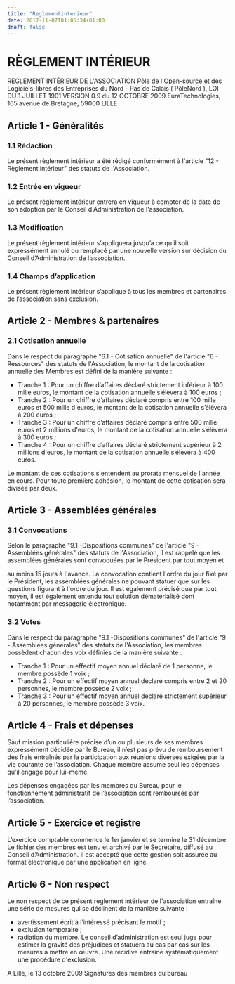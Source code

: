 ```yaml
---
title: "Reglementinterieur"
date: 2017-11-07T01:05:34+01:00
draft: false
---
```


# RÈGLEMENT INTÉRIEUR

RÈGLEMENT INTÉRIEUR DE L'ASSOCIATION Pôle de l'Open-source et des Logiciels-libres des Entreprises
du Nord - Pas de Calais ( PôleNord ), LOI DU 1 JUILLET 1901
VERSION 0.9 du 12 OCTOBRE 2009
EuraTechnologies, 165 avenue de Bretagne, 59000 LILLE

## Article 1 - Généralités

### 1.1 Rédaction

Le présent règlement intérieur a été rédigé conformément à l'article "12 - Règlement intérieur" des statuts de
l'Association.

### 1.2 Entrée en vigueur

Le présent règlement intérieur entrera en vigueur à compter de la date de son adoption par le Conseil
d'Administration de l'association.

### 1.3 Modification

Le présent règlement intérieur s’appliquera jusqu’à ce qu’il soit expressément annulé ou remplacé par une
nouvelle version sur décision du Conseil d’Administration de l’association.

### 1.4 Champs d’application

Le présent règlement intérieur s’applique à tous les membres et partenaires de l’association sans exclusion.

## Article 2 - Membres & partenaires

### 2.1 Cotisation annuelle

Dans le respect du paragraphe "6.1 - Cotisation annuelle" de l'article "6 - Ressources" des statuts de
l'Association, le montant de la cotisation annuelle des Membres est défini de la manière suivante :

- Tranche 1 : Pour un chiffre d’affaires déclaré strictement inférieur à 100 mille euros, le montant de la
    cotisation annuelle s’élèvera à 100 euros ;
- Tranche 2 : Pour un chiffre d’affaires déclaré compris entre 100 mille euros et 500 mille d'euros, le
    montant de la cotisation annuelle s’élèvera à 200 euros ;
- Tranche 3 : Pour un chiffre d’affaires déclaré compris entre 500 mille euros et 2 millions d'euros, le
    montant de la cotisation annuelle s’élèvera à 300 euros ;
- Tranche 4 : Pour un chiffre d’affaires déclaré strictement supérieur à 2 millions d'euros, le montant de
    la cotisation annuelle s’élèvera à 400 euros.

Le montant de ces cotisations s'entendent au prorata mensuel de l'année en cours.
Pour toute première adhésion, le montant de cette cotisation sera divisée par deux.

## Article 3 - Assemblées générales

### 3.1 Convocations

Selon le paragraphe "9.1 -Dispositions communes" de l'article "9 - Assemblées générales" des statuts de
l'Association, il est rappelé que les assemblées générales sont convoquées par le Président par tout moyen et


au moins 15 jours à l'avance. La convocation contient l'ordre du jour fixé par le Président, les assemblées
générales ne pouvant statuer que sur les questions figurant à l'ordre du jour.
Il est également précisé que par tout moyen, il est également entendu tout solution dématérialisé dont
notamment par messagerie électronique.

### 3.2 Votes

Dans le respect du paragraphe "9.1 -Dispositions communes" de l'article "9 - Assemblées générales" des
statuts de l'Association, les membres possèdent chacun des voix définies de la manière suivante :

- Tranche 1 : Pour un effectif moyen annuel déclaré de 1 personne, le membre possède 1 voix ;
- Tranche 2 : Pour un effectif moyen annuel déclaré compris entre 2 et 20 personnes, le membre
    possède 2 voix ;
- Tranche 3 : Pour un effectif moyen annuel déclaré strictement supérieur à 20 personnes, le membre
    possède 3 voix.

## Article 4 - Frais et dépenses

Sauf mission particulière précise d’un ou plusieurs de ses membres expressément décidée par le Bureau, il
n’est pas prévu de remboursement des frais entraînés par la participation aux réunions diverses exigées par la
vie courante de l’association. Chaque membre assume seul les dépenses qu’il engage pour lui-même.

Les dépenses engagées par les membres du Bureau pour le fonctionnement administratif de l’association sont
remboursés par l’association.

## Article 5 - Exercice et registre

L’exercice comptable commence le 1er janvier et se termine le 31 décembre.
Le fichier des membres est tenu et archivé par le Secrétaire, diffusé au Conseil d’Administration.
Il est accepté que cette gestion soit assurée au format électronique par une application en ligne.

## Article 6 - Non respect

Le non respect de ce présent règlement intérieur de l'association entraîne une série de mesures qui se
déclinent de la manière suivante :

- avertissement écrit à l’intéressé précisant le motif ;
- exclusion temporaire ;
- radiation du membre.
Le conseil d’administration est seul juge pour estimer la gravité des préjudices et statuera au cas par cas sur
les mesures à mettre en œuvre.
Une récidive entraîne systématiquement une procédure d'exclusion.

A Lille, le 13 octobre 2009
Signatures des membres du bureau



